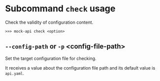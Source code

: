 # Subcommand ``check`` usage

Check the validity of configuration content.

```console
>>> mock-api check <option>
```


## ``--config-path`` or ``-p`` <config-file-path\>

Set the target configuration file for checking.

It receives a value about the configuration file path and its default value is ``api.yaml``.
